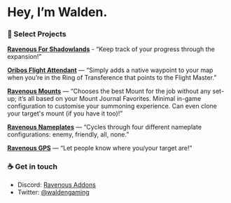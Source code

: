# Hey, I’m Walden.

### 📑 Select Projects

**[Ravenous For Shadowlands](https://github.com/RavenousAddons/ravFor/)** - “Keep track of your progress through the expansion!”

**[Oribos Flight Attendant](https://github.com/RavenousAddons/OribosFlightAttendant/)** — “Simply adds a native waypoint to your map when you’re in the Ring of Transference that points to the Flight Master.”

**[Ravenous Mounts](https://github.com/RavenousAddons/ravMounts/)** — “Chooses the best Mount for the job without any set-up; it’s all based on your Mount Journal Favorites. Minimal in-game configuration to customise your summoning experience. Can even clone your target's mount (if you have it too)!”

**[Ravenous Nameplates](https://github.com/waldenp0nd/ravNameplates/)** — “Cycles through four different nameplate configurations: enemy, friendly, all, none.”

**[Ravenous GPS](https://github.com/RavenousAddons/ravGPS/)** — “Let people know where you/your target are!”

### ☕️ Get in touch

- Discord: [Ravenous Addons](https://discord.gg/9XeTpbcjzu)
- Twitter: [@waldengaming](https://twitter.com/waldengaming)

<!--
**waldenp0nd/waldenp0nd** is a ✨ _special_ ✨ repository because its `README.md` (this file) appears on your GitHub profile.

Here are some ideas to get you started:

- 🔭 I’m currently working on ...
- 🌱 I’m currently learning ...
- 👯 I’m looking to collaborate on ...
- 🤔 I’m looking for help with ...
- 💬 Ask me about ...
- 📫 How to reach me: ...
- 😄 Pronouns: ...
- ⚡ Fun fact: ...
-->
